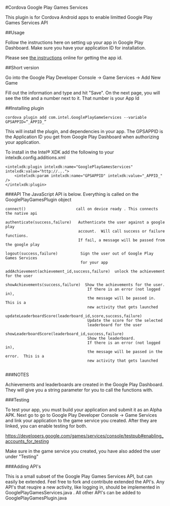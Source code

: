 #Cordova Google Play Games Services

This plugin is for Cordova Android apps to enable limitted Google Play Games Services API

##Usage

Follow the instructions here on setting up your app in Google Play Dashboard.  Make sure you have your application ID for installation.

Please see <a href="https://developers.google.com/games/services/console/enabling" target="_blank">the instructions</a> online for getting the app id.

##Short version

Go into the Google Play Developer Console -> Game Services -> Add New Game

Fill out the information and type and hit "Save".  On the next page, you will see the title and a number next to it.  That number is your App Id

##Installing plugin

```
cordova plugin add com.intel.GooglePlayGameServices --variable GPSAPPID=“_APPID_”
```

This will install the plugin, and dependencies in your app.  The GPSAPPID is the Application ID you get from Google Play Dashboard when authorizing your application.


To install in the Intel® XDK add the following to your intelxdk.config.additions.xml

```
<intelxdk:plugin intelxdk:name="GooglePlayGamesServices" intelxdk:value="http://...">
    <intelxdk:param intelxdk:name="GPSAPPID" intelxdk:value="_APPID_" />
</intelxdk:plugin>

```

###API
The JavaScript API is below.  Everything is called on the GooglePlayGamesPlugin object

```
connect()                      call on device ready . This connects the native api

authenticate(success,failure)   Authenticate the user against a google play
                                account.  Will call success or failure functions.
                                If fail, a message will be passed from the google play

logout(success,failure) 		 Sign the user out of Google Play Games Services
								 for your app

addAchievement(achievement_id,success,failure)  unlock the achievement for the user

showAchievements(success,failure)  Show the achievements for the user.
									If there is an error (not logged in),
									the message will be passed in.  This is a
									new activity that gets launched

updateLeaderboardScore(leaderboard_id,score,success,failure)
									Update the score for the selected
									leaderboard for the user

showLeaderboardScore(leaderboard_id,success,failure)
                                    Show the leaderboard.
                                    If there is an error (not logged in),
                                    the message will be passed in the error.  This is a
                                    new activity that gets launched


```


###NOTES

Achievements and leaderboards are created in the Google Play Dashboard.  They will give you a string parameter for you to call the functions with.


###Testing

To test your app, you must build your application and submit it as an Alpha APK.  Next go to go to Google Play Developer Console -> Game Services  and link your application to the game service you created.  After they are linked, you can enable testing for both.

https://developers.google.com/games/services/console/testpub#enabling_accounts_for_testing

Make sure in the game service you created, you have also added the user under "Testing"


###Adding API's

This is a small subset of the Google Play Games Services API, but can easily be extended.  Feel free to fork and contribute extended the API's.  Any API's that reuqire a new activity, like logging in, should be implemented in GooglePlayGamesServices.java .  All other API's can be added to GooglePlayGamesPlugin.java

